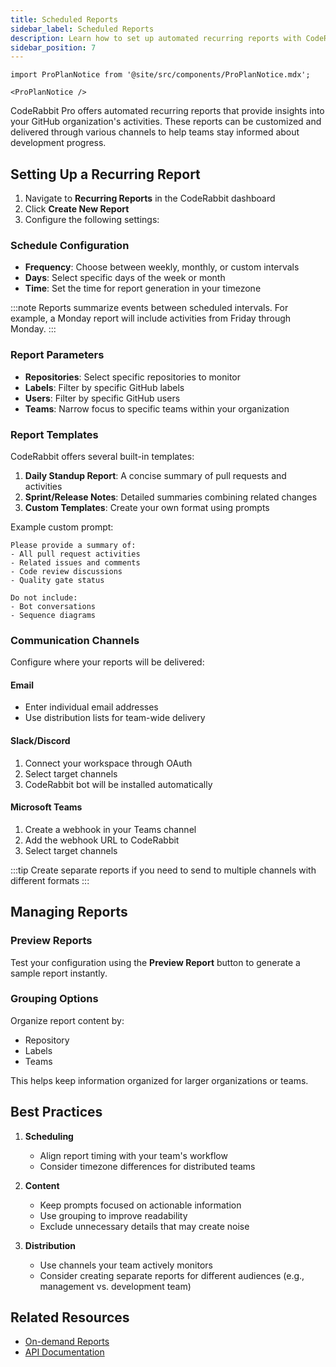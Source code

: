 ```yaml
---
title: Scheduled Reports
sidebar_label: Scheduled Reports
description: Learn how to set up automated recurring reports with CodeRabbit Pro
sidebar_position: 7
---
```


```mdx-code-block
import ProPlanNotice from '@site/src/components/ProPlanNotice.mdx';

<ProPlanNotice />
```

CodeRabbit Pro offers automated recurring reports that provide insights into your GitHub organization's activities. These reports can be customized and delivered through various channels to help teams stay informed about development progress.

## Setting Up a Recurring Report

1. Navigate to **Recurring Reports** in the CodeRabbit dashboard
2. Click **Create New Report**
3. Configure the following settings:

### Schedule Configuration

- **Frequency**: Choose between weekly, monthly, or custom intervals
- **Days**: Select specific days of the week or month
- **Time**: Set the time for report generation in your timezone

:::note
Reports summarize events between scheduled intervals. For example, a Monday report will include activities from Friday through Monday.
:::

### Report Parameters

- **Repositories**: Select specific repositories to monitor
- **Labels**: Filter by specific GitHub labels
- **Users**: Filter by specific GitHub users
- **Teams**: Narrow focus to specific teams within your organization

### Report Templates

CodeRabbit offers several built-in templates:

1. **Daily Standup Report**: A concise summary of pull requests and activities
2. **Sprint/Release Notes**: Detailed summaries combining related changes
3. **Custom Templates**: Create your own format using prompts

Example custom prompt:

```
Please provide a summary of:
- All pull request activities
- Related issues and comments
- Code review discussions
- Quality gate status

Do not include:
- Bot conversations
- Sequence diagrams
```

### Communication Channels

Configure where your reports will be delivered:

#### Email

- Enter individual email addresses
- Use distribution lists for team-wide delivery

#### Slack/Discord

1. Connect your workspace through OAuth
2. Select target channels
3. CodeRabbit bot will be installed automatically

#### Microsoft Teams

1. Create a webhook in your Teams channel
2. Add the webhook URL to CodeRabbit
3. Select target channels

:::tip
Create separate reports if you need to send to multiple channels with different formats
:::

## Managing Reports

### Preview Reports

Test your configuration using the **Preview Report** button to generate a sample report instantly.

### Grouping Options

Organize report content by:

- Repository
- Labels
- Teams

This helps keep information organized for larger organizations or teams.

## Best Practices

1. **Scheduling**
   - Align report timing with your team's workflow
   - Consider timezone differences for distributed teams

2. **Content**
   - Keep prompts focused on actionable information
   - Use grouping to improve readability
   - Exclude unnecessary details that may create noise

3. **Distribution**
   - Use channels your team actively monitors
   - Consider creating separate reports for different audiences (e.g., management vs. development team)

## Related Resources

- [On-demand Reports](./ondemand-reports.md)
- [API Documentation](https://api.coderabbit.ai/api/swagger/)
